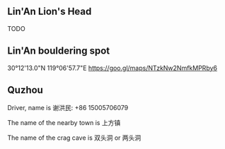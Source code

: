 ## Lin'An Lion's Head

TODO

## Lin'An bouldering spot

30°12'13.0"N 119°06'57.7"E
https://goo.gl/maps/NTzkNw2NmfkMPRby6

## Quzhou

Driver, name is 谢洪民: +86 15005706079 

The name of the nearby town is 上方镇

The name of the crag cave is 双头洞 or 两头洞

